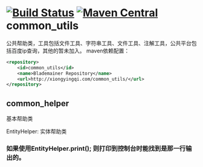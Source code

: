 [![Build Status](https://travis-ci.org/blademainer/common_utils.png)](https://travis-ci.org/blademainer/common_utils)
[![Maven Central](https://maven-badges.herokuapp.com/maven-central/com.xiongyingqi/common_utils/badge.svg)](http://search.maven.org/#artifactdetails|com.xiongyingqi|common_utils|0.0.7|)
common_utils
============
公共帮助类，工具包括文件工具、字符串工具、文件工具、注解工具，公共平台包括百度ip查询，其他的暂未加入。
maven依赖配置：
```xml
<repository>
    <id>common_utils</id>
    <name>Blademainer Repository</name>
    <url>http://xiongyingqi.com/common_utils/</url>
</repository>
```

common_helper
-----------------------------------
基本帮助类
>
EntityHelper: 实体帮助类
### 如果使用EntityHelper.print(); 则打印到控制台时能找到是那一行输出的。
